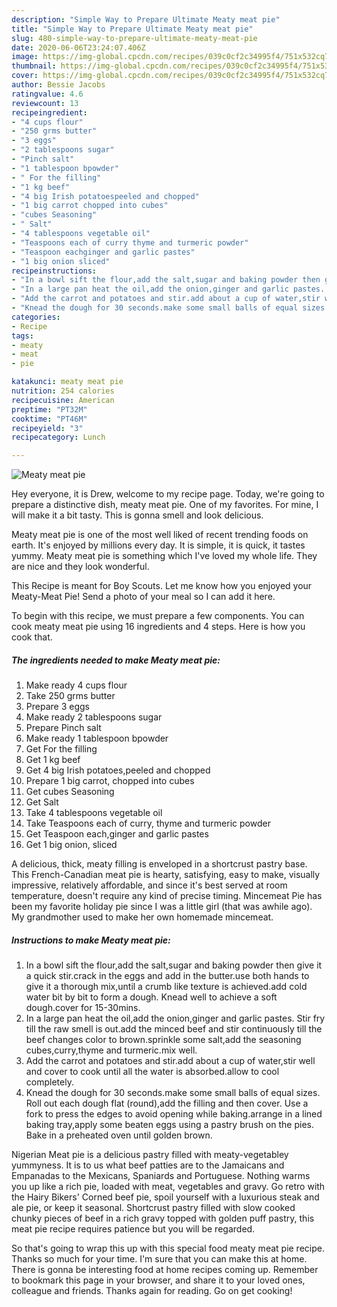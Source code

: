 ```yaml
---
description: "Simple Way to Prepare Ultimate Meaty meat pie"
title: "Simple Way to Prepare Ultimate Meaty meat pie"
slug: 480-simple-way-to-prepare-ultimate-meaty-meat-pie
date: 2020-06-06T23:24:07.406Z
image: https://img-global.cpcdn.com/recipes/039c0cf2c34995f4/751x532cq70/meaty-meat-pie-recipe-main-photo.jpg
thumbnail: https://img-global.cpcdn.com/recipes/039c0cf2c34995f4/751x532cq70/meaty-meat-pie-recipe-main-photo.jpg
cover: https://img-global.cpcdn.com/recipes/039c0cf2c34995f4/751x532cq70/meaty-meat-pie-recipe-main-photo.jpg
author: Bessie Jacobs
ratingvalue: 4.6
reviewcount: 13
recipeingredient:
- "4 cups flour"
- "250 grms butter"
- "3 eggs"
- "2 tablespoons sugar"
- "Pinch salt"
- "1 tablespoon bpowder"
- " For the filling"
- "1 kg beef"
- "4 big Irish potatoespeeled and chopped"
- "1 big carrot chopped into cubes"
- "cubes Seasoning"
- " Salt"
- "4 tablespoons vegetable oil"
- "Teaspoons each of curry thyme and turmeric powder"
- "Teaspoon eachginger and garlic pastes"
- "1 big onion sliced"
recipeinstructions:
- "In a bowl sift the flour,add the salt,sugar and baking powder then give it a quick stir.crack in the eggs and add in the butter.use both hands to give it a thorough mix,until a crumb like texture is achieved.add cold water bit by bit to form a dough. Knead well to achieve a soft dough.cover for 15-30mins."
- "In a large pan heat the oil,add the onion,ginger and garlic pastes. Stir fry till the raw smell is out.add the minced beef and stir continuously till the beef changes color to brown.sprinkle some salt,add the seasoning cubes,curry,thyme and turmeric.mix well."
- "Add the carrot and potatoes and stir.add about a cup of water,stir well and cover to cook until all the water is absorbed.allow to cool completely."
- "Knead the dough for 30 seconds.make some small balls of equal sizes. Roll out each dough flat (round),add the filling and then cover. Use a fork to press the edges to avoid opening while baking.arrange in a lined baking tray,apply some beaten eggs using a pastry brush on the pies. Bake in a preheated oven until golden brown."
categories:
- Recipe
tags:
- meaty
- meat
- pie

katakunci: meaty meat pie 
nutrition: 254 calories
recipecuisine: American
preptime: "PT32M"
cooktime: "PT46M"
recipeyield: "3"
recipecategory: Lunch

---
```



![Meaty meat pie](https://img-global.cpcdn.com/recipes/039c0cf2c34995f4/751x532cq70/meaty-meat-pie-recipe-main-photo.jpg)

Hey everyone, it is Drew, welcome to my recipe page. Today, we're going to prepare a distinctive dish, meaty meat pie. One of my favorites. For mine, I will make it a bit tasty. This is gonna smell and look delicious.

Meaty meat pie is one of the most well liked of recent trending foods on earth. It's enjoyed by millions every day. It is simple, it is quick, it tastes yummy. Meaty meat pie is something which I've loved my whole life. They are nice and they look wonderful.

This Recipe is meant for Boy Scouts. Let me know how you enjoyed your Meaty-Meat Pie! Send a photo of your meal so I can add it here.


To begin with this recipe, we must prepare a few components. You can cook meaty meat pie using 16 ingredients and 4 steps. Here is how you cook that.

<!--inarticleads1-->

##### The ingredients needed to make Meaty meat pie:

1. Make ready 4 cups flour
1. Take 250 grms butter
1. Prepare 3 eggs
1. Make ready 2 tablespoons sugar
1. Prepare Pinch salt
1. Make ready 1 tablespoon bpowder
1. Get  For the filling
1. Get 1 kg beef
1. Get 4 big Irish potatoes,peeled and chopped
1. Prepare 1 big carrot, chopped into cubes
1. Get cubes Seasoning
1. Get  Salt
1. Take 4 tablespoons vegetable oil
1. Take Teaspoons each of curry, thyme and turmeric powder
1. Get Teaspoon each,ginger and garlic pastes
1. Get 1 big onion, sliced


A delicious, thick, meaty filling is enveloped in a shortcrust pastry base. This French-Canadian meat pie is hearty, satisfying, easy to make, visually impressive, relatively affordable, and since it&#39;s best served at room temperature, doesn&#39;t require any kind of precise timing. Mincemeat Pie has been my favorite holiday pie since I was a little girl (that was awhile ago). My grandmother used to make her own homemade mincemeat. 

<!--inarticleads2-->

##### Instructions to make Meaty meat pie:

1. In a bowl sift the flour,add the salt,sugar and baking powder then give it a quick stir.crack in the eggs and add in the butter.use both hands to give it a thorough mix,until a crumb like texture is achieved.add cold water bit by bit to form a dough. Knead well to achieve a soft dough.cover for 15-30mins.
1. In a large pan heat the oil,add the onion,ginger and garlic pastes. Stir fry till the raw smell is out.add the minced beef and stir continuously till the beef changes color to brown.sprinkle some salt,add the seasoning cubes,curry,thyme and turmeric.mix well.
1. Add the carrot and potatoes and stir.add about a cup of water,stir well and cover to cook until all the water is absorbed.allow to cool completely.
1. Knead the dough for 30 seconds.make some small balls of equal sizes. Roll out each dough flat (round),add the filling and then cover. Use a fork to press the edges to avoid opening while baking.arrange in a lined baking tray,apply some beaten eggs using a pastry brush on the pies. Bake in a preheated oven until golden brown.


Nigerian Meat pie is a delicious pastry filled with meaty-vegetabley yummyness. It is to us what beef patties are to the Jamaicans and Empanadas to the Mexicans, Spaniards and Portuguese. Nothing warms you up like a rich pie, loaded with meat, vegetables and gravy. Go retro with the Hairy Bikers&#39; Corned beef pie, spoil yourself with a luxurious steak and ale pie, or keep it seasonal. Shortcrust pastry filled with slow cooked chunky pieces of beef in a rich gravy topped with golden puff pastry, this meat pie recipe requires patience but you will be regarded. 

So that's going to wrap this up with this special food meaty meat pie recipe. Thanks so much for your time. I'm sure that you can make this at home. There is gonna be interesting food at home recipes coming up. Remember to bookmark this page in your browser, and share it to your loved ones, colleague and friends. Thanks again for reading. Go on get cooking!
